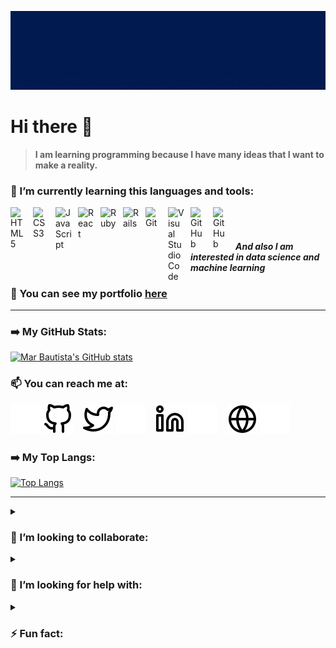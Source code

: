 ![Mar Bautista gif](marBautista.gif)

# Hi there 👋

>**I am learning programming because I have many ideas that I want to make a reality.**

### 🌱 I’m currently learning this languages and tools:

<img align="left" alt="HTML5" width="26px" src="https://cdn.jsdelivr.net/gh/devicons/devicon/icons/html5/html5-original.svg" style="padding-right:10px;" />
<img align="left" alt="CSS3" width="26px" src="https://cdn.jsdelivr.net/gh/devicons/devicon/icons/css3/css3-original.svg" style="padding-right:10px;" />
<img align="left" alt="JavaScript" width="26px" src="https://cdn.jsdelivr.net/gh/devicons/devicon/icons/javascript/javascript-original.svg" style="padding-right:10px;" />
<img align="left" alt="React" width="26px" src="https://cdn.jsdelivr.net/gh/devicons/devicon/icons/react/react-original.svg" style="padding-right:10px;" />
<img align="left" alt="Ruby" width="26px" src="https://cdn.jsdelivr.net/gh/devicons/devicon/icons/ruby/ruby-original.svg" style="padding-right:10px;" />
<img align="left" alt="Rails" width="26px" src="https://cdn.jsdelivr.net/gh/devicons/devicon/icons/rails/rails-plain.svg" style="padding-right:10px;" />
<img align="left" alt="Git" width="26px" src="https://cdn.jsdelivr.net/gh/devicons/devicon/icons/git/git-original.svg" style="padding-right:10px;" />
<img align="left" alt="Visual Studio Code" width="26px" src="https://cdn.jsdelivr.net/gh/devicons/devicon/icons/vscode/vscode-original.svg" style="padding-right:10px;" />

[<img align="left" alt="GitHub" width="26px" src="https://user-images.githubusercontent.com/3369400/139447912-e0f43f33-6d9f-45f8-be46-2df5bbc91289.png" style="padding-right:10px;" />](https://github.com/marilirulita#gh-dark-mode-only)

[<img align="left" alt="GitHub" width="26px" src="https://user-images.githubusercontent.com/3369400/139448065-39a229ba-4b06-434b-bc67-616e2ed80c8f.png" style="padding-right:10px;" />](https://codestackr.com#gh-light-mode-only)

<br />
<br />

#### *And also I am interested in data science and machine learning*

### 💼 You can see my portfolio [here](https://6261ca480645b6572964c6f9--polite-gnome-0a460c.netlify.app/)
---

### ➡️ My GitHub Stats: 

[![Mar Bautista's GitHub stats](https://github-readme-stats.vercel.app/api?username=marilirulita&show_icons=true&title_color=ff2c41&text_color=36ad1c&icon_color=ff2c41&border_color=36ad1c&bg_color=011b4f)](https://github.com/marilirulita/github-readme-stats)

### 📫 You can reach me at:
[![website](./img/github-dark.svg)](https://github.com/marilirulita#gh-dark-mode-only)
[![website](./img/github-light.svg)](https://github.com/marilirulita#gh-light-mode-only)
&nbsp;&nbsp;
[![website](./img/twitter-light.svg)](https://twitter.com/marylirulita#gh-light-mode-only)
[![website](./img/twitter-dark.svg)](https://twitter.com/marylirulita#gh-dark-mode-only)
&nbsp;&nbsp;
[![website](./img/linkedin-light.svg)](https://www.linkedin.com/in/marbautista/#gh-light-mode-only)
[![website](./img/linkedin-dark.svg)](https://www.linkedin.com/in/marbautista/#gh-dark-mode-only)
&nbsp;&nbsp;
[![website](./img/globe-light.svg)](https://myportafolio.com#gh-light-mode-only)
[![website](./img/globe-dark.svg)](https://myportafolio.com#gh-dark-mode-only)

### ➡️ My Top Langs:
[![Top Langs](https://github-readme-stats.vercel.app/api/top-langs/?username=marilirulita&layout=compact&title_color=ff2c41&text_color=36ad1c&icon_color=ff2c41&border_color=36ad1c&bg_color=011b4f)](https://github.com/marilirulita/github-readme-stats)

---

<details> 
  <summary>
    
### 👯 I’m looking to collaborate:
  </summary>
  
- **Web development projects.**
- **Projects of data science for Bussines or economic topics.**
</details>

<details> 
  <summary>

### 🤔 I’m looking for help with:
  </summary>
  
- **My first personal project, an online store. I just created the repository and a basic structure.**
</details>

<details> 
  <summary>

### ⚡ Fun fact:  
  </summary>
  
- **I am a fanatic of anime, and when I am codding I like to listen to music with anime or fantasy themes** *(at this moment I am listening to a mixture of Celtic and magical forest music)* 😄.
</details>
